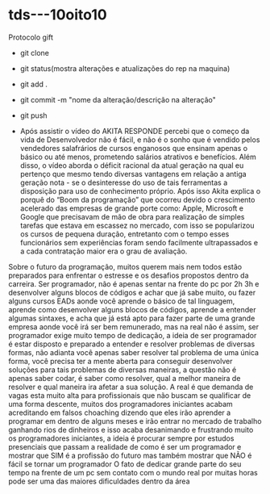 # tds---10oito10

Protocolo gift

- git clone <nome da rep>
- git status(mostra alterações e atualizações do rep na maquina)
- git add . 
- git commit -m "nome da alteração/descrição na alteração"
- git push

- Após assistir o vídeo do AKITA RESPONDE percebi que o começo da
vida de Desenvolvedor não é fácil, e não é o sonho que é vendido pelos
vendedores salafrários de cursos enganosos que ensinam apenas o
básico ou até menos, prometendo salários atrativos e benefícios.
Além disso, o vídeo aborda o déficit racional da atual geração na qual
eu pertenço que mesmo tendo diversas vantagens em relação a antiga
geração nota - se o desinteresse do uso de tais ferramentas a
disposição para uso de conhecimento próprio. Após isso Akita explica o
porquê do “Boom da programação” que ocorreu devido o crescimento
acelerado das empresas de grande porte como: Apple, Microsoft e
Google que precisavam de mão de obra para realização de simples
tarefas que estava em escassez no mercado, com isso se popularizou
os cursos de pequena duração, entretanto com o tempo esses
funcionários sem experiências foram sendo facilmente ultrapassados e
a cada contratação maior era o grau de avaliação.

Sobre o futuro da programação, muitos querem mais nem todos estão
preparados para enfrentar o estresse e os desafios propostos dentro da
carreira. Ser programador, não é apenas sentar na frente do pc por 2h 3h e
desenvolver alguns blocos de códigos e achar que já sabe muito, ou fazer
alguns cursos EADs aonde você aprende o básico de tal linguagem, aprende
como desenvolver alguns blocos de códigos, aprende a entender algumas
sintaxes, e acha que já está apto para fazer parte de uma grande empresa
aonde você irá ser bem remunerado, mas na real não é assim, ser
programador exige muito tempo de dedicação, a ideia de ser programador é
estar disposto e preparado a entender e resolver problemas de diversas
formas, não adianta você apenas saber resolver tal problema de uma única
forma, você precisa ter a mente aberta para conseguir desenvolver soluções
para tais problemas de diversas maneiras, a questão não é apenas saber
codar, é saber como resolver, qual a melhor maneira de resolver e qual
maneira ira afetar a sua solução.
A real é que demanda de vagas esta muito alta para profissionais que
não buscam se qualificar de uma forma descente, muitos dos programadores
iniciantes acabam acreditando em falsos choaching dizendo que eles irão
aprender a programar em dentro de alguns meses e irão entrar no mercado de
trabalho ganhando rios de dinheiros e isso acaba desanimando e frustrando
muito os programadores iniciantes, a ideia é procurar sempre por estudos
presenciais que passam a realidade de como é ser um programador e mostrar
que SIM é a profissão do futuro mas também mostrar que NÃO é fácil se tornar
um programador
O fato de dedicar grande parte do seu tempo na frente de um pc sem
contato com o mundo real por muitas horas pode ser uma das maiores
dificuldades dentro da área
